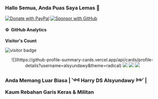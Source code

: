 ### Hallo Semua, Anda Puas Saya Lemas 👋
[![Donate with PayPal](https://img.shields.io/badge/PayPal-donate-orange)](https://www.paypal.me/alsyundawy)
[![Sponsor with GitHub](https://img.shields.io/badge/GitHub-sponsor-orange)](https://github.com/sponsors/alsyundawy)

#### ⚙️ &nbsp;GitHub Analytics
<p align="left"><b>Visitor's Count</b></p>
<p align="left"><img src="https://profile-counter.glitch.me/alsyundawy/count.svg" alt="visitor badge"/></p>

<p align="center">
  ![](https://github-profile-summary-cards.vercel.app/api/cards/profile-details?username=alsyundawy&theme=radical)
  <img src ="https://github-readme-stats.vercel.app/api?username=alsyundawy&show_icons=true&theme=radical)&include_all_commits=true&count_private=true">
  <img src ="https://github-readme-stats.vercel.app/api/top-langs/?username=alsyundawy&layout=compact&hide_border=true&langs_count=10&theme=radical&include_all_commits=true&count_private=true">
  <img src ="https://github-profile-trophy.vercel.app/?username=alsyundawy">

</p>


### Anda Memang Luar Biasa | ༺ Harry DS Alsyundawy ༻ | Kaum Rebahan Garis Keras & Militan


